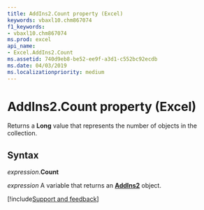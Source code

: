 ```yaml
---
title: AddIns2.Count property (Excel)
keywords: vbaxl10.chm867074
f1_keywords:
- vbaxl10.chm867074
ms.prod: excel
api_name:
- Excel.AddIns2.Count
ms.assetid: 740d9eb8-be52-ee9f-a3d1-c552bc92ecdb
ms.date: 04/03/2019
ms.localizationpriority: medium
---
```



# AddIns2.Count property (Excel)

Returns a **Long** value that represents the number of objects in the collection.


## Syntax

_expression_.**Count**

_expression_ A variable that returns an **[AddIns2](Excel.AddIns2.md)** object.




[!include[Support and feedback](~/includes/feedback-boilerplate.md)]